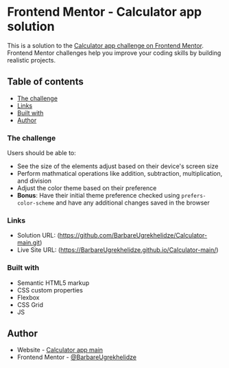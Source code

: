 # Frontend Mentor - Calculator app solution

This is a solution to the [Calculator app challenge on Frontend Mentor](https://www.frontendmentor.io/challenges/calculator-app-9lteq5N29). Frontend Mentor challenges help you improve your coding skills by building realistic projects. 

## Table of contents

  - [The challenge](#the-challenge)
  - [Links](#links)
  - [Built with](#built-with)
- [Author](#author)

### The challenge

Users should be able to:

- See the size of the elements adjust based on their device's screen size
- Perform mathmatical operations like addition, subtraction, multiplication, and division
- Adjust the color theme based on their preference
- **Bonus**: Have their initial theme preference checked using `prefers-color-scheme` and have any additional changes saved in the browser

### Links

- Solution URL: (https://github.com/BarbareUgrekhelidze/Calculator-main.git)
- Live Site URL: (https://BarbareUgrekhelidze.github.io/Calculator-main/)

### Built with

- Semantic HTML5 markup
- CSS custom properties
- Flexbox
- CSS Grid
- JS

## Author

- Website - [Calculator app main](https://BarbareUgrekhelidze.github.io/Calculator-main/)
- Frontend Mentor - [@BarbareUgrekhelidze](https://www.frontendmentor.io/profile/BarbareUgrekhelidze)
